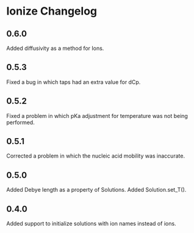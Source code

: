 Ionize Changelog
================

0.6.0
-----
Added diffusivity as a method for Ions. 

0.5.3
-----
Fixed a bug in which taps had an extra value for dCp.

0.5.2
-----
Fixed a problem in which pKa adjustment for temperature was not being performed.

0.5.1
-----
Corrected a problem in which the nucleic acid mobility was inaccurate.

0.5.0
-----
Added Debye length as a property of Solutions.
Added Solution.set_T().


0.4.0
-----
Added support to initialize solutions with ion names instead of ions.

